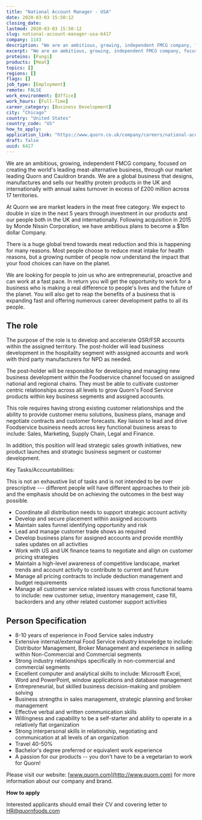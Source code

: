 ```yaml
---
title: "National Account Manager - USA"
date: 2020-03-03 15:50:12
closing_date: 
lastmod: 2020-03-03 15:50:12
slug: national-account-manager-usa-6417
company: 1143
description: "We are an ambitious, growing, independent FMCG company, focused on creating the world’s leading meat-alternative business, through our market leading Quorn and Cauldron brands. We are a global business that designs, manufactures and sells our healthy protein products in the UK and internationally with annual sales turnover in excess of £200 million across 17 territories."
excerpt: "We are an ambitious, growing, independent FMCG company, focused on creating the world’s leading meat-alternative business, through our market leading Quorn and Cauldron brands. We are a global business that designs, manufactures and sells our healthy protein products in the UK and internationally with annual sales turnover in excess of £200 million across 17 territories."
proteins: [Fungi]
products: [Meat]
topics: []
regions: []
flags: []
job_type: [Employment]
remote: FALSE
work_environment: [Office]
work_hours: [Full-Time]
career_category: [Business Development]
city: "Chicago"
country: "United States"
country_code: "US"
how_to_apply: 
application_link: "https://www.quorn.co.uk/company/careers/national-account-manager-usa"
draft: false
uuid: 6417
---
```

We are an ambitious, growing, independent FMCG company, focused on
creating the world's leading meat-alternative business, through our
market leading Quorn and Cauldron brands. We are a global business that
designs, manufactures and sells our healthy protein products in the UK
and internationally with annual sales turnover in excess of £200 million
across 17 territories.

At Quorn we are market leaders in the meat free category. We expect to
double in size in the next 5 years through investment in our products
and our people both in the UK and internationally. Following acquisition
in 2015 by Monde Nissin Corporation, we have ambitious plans to become a
\$1bn dollar Company.

There is a huge global trend towards meat reduction and this is
happening for many reasons. Most people choose to reduce meat intake for
health reasons, but a growing number of people now understand the impact
that your food choices can have on the planet.

We are looking for people to join us who are entrepreneurial, proactive
and can work at a fast pace. In return you will get the opportunity to
work for a business who is making a real difference to people's lives
and the future of the planet. You will also get to reap the benefits of
a business that is expanding fast and offering numerous career
development paths to all its people.

## The role

The purpose of the role is to develop and accelerate QSR/FSR accounts
within the assigned territory. The post-holder will lead business
development in the hospitality segment with assigned accounts and work
with third party manufacturers for NPD as needed.

The post-holder will be responsible for developing and managing new
business development within the Foodservice channel focused on assigned
national and regional chains. They must be able to cultivate customer
centric relationships across all levels to grow Quorn's Food Service
products within key business segments and assigned accounts.

This role requires having strong existing customer relationships and the
ability to provide customer menu solutions, business plans, manage and
negotiate contracts and customer forecasts. Key liaison to lead and
drive Foodservice business needs across key functional business areas to
include: Sales, Marketing, Supply Chain, Legal and Finance.

In addition, this position will lead strategic sales growth initiatives,
new product launches and strategic business segment or customer
development.

Key Tasks/Accountabilities:

This is not an exhaustive list of tasks and is not intended to be over
prescriptive --- different people will have different approaches to
their job and the emphasis should be on achieving the outcomes in the
best way possible.

-   Coordinate all distribution needs to support strategic account
    activity
-   Develop and secure placement within assigned accounts
-   Maintain sales funnel identifying opportunity and risk
-   Lead and manage customer trade shows as required
-   Develop business plans for assigned accounts and provide monthly
    sales updates on all activities
-   Work with US and UK finance teams to negotiate and align on customer
    pricing strategies
-   Maintain a high-level awareness of competitive landscape, market
    trends and account activity to contribute to current and future
-   Manage all pricing contracts to include deduction management and
    budget requirements
-   Manage all customer service related issues with cross functional
    teams to include: new customer setup, inventory management, case
    fill, backorders and any other related customer support activities

## Person Specification

-   8-10 years of experience in Food Service sales industry
-   Extensive internal/external Food Service industry knowledge to
    include: Distributor Management, Broker Management and experience in
    selling within Non-Commercial and Commercial segments
-   Strong industry relationships specifically in non-commercial and
    commercial segments
-   Excellent computer and analytical skills to include: Microsoft
    Excel, Word and PowerPoint, window applications and database
    management
-   Entrepreneurial, but skilled business decision-making and problem
    solving
-   Business strengths in sales management, strategic planning and
    broker management
-   Effective verbal and written communication skills
-   Willingness and capability to be a self-starter and ability to
    operate in a relatively flat organization
-   Strong interpersonal skills in relationship, negotiating and
    communication at all levels of an organization
-   Travel 40-50%
-   Bachelor's degree preferred or equivalent work experience
-   A passion for our products -- you don't have to be a vegetarian to
    work for Quorn!

Please visit our website: [www.quorn.com](http://www.quorn.com) for more
information about our company and brand.


**How to apply**


Interested applicants should email their CV and covering letter to
<HR@quornfoods.com>
